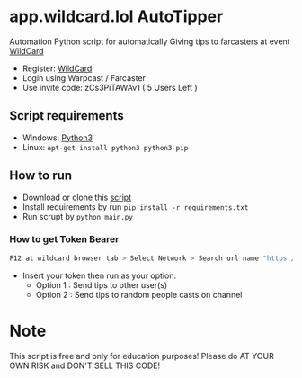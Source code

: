 # app.wildcard.lol AutoTipper
Automation Python script for automatically Giving tips to farcasters at event [WildCard](https://app.wildcard.lol)
- Register: [WildCard](https://app.wildcard.lol)
- Login using Warpcast / Farcaster
- Use invite code: zCs3PiTAWAv1 ( 5 Users Left )
## Script requirements
- Windows: [Python3](https://www.python.org/ftp/python/3.12.4/python-3.12.4-amd64.exe)
- Linux: `apt-get install python3 python3-pip`
## How to run
- Download or clone this [script](https://github.com/im-hanzou/wildcard-autotip)
- Install requirements by run `pip install -r requirements.txt`
- Run scrupt by `python main.py`
### How to get Token Bearer
```bash
F12 at wildcard browser tab > Select Network > Search url name "https://auth.privy.io/api/v1/sessions" > Find Request Headers > Authorization Bearer eyJXXX > Copy ony "eyXXX" value
```
- Insert your token then run as your option: 
  * Option 1 : Send tips to other user(s)
  * Option 2 : Send tips to random people casts on channel
# Note
This script is free and only for education purposes! Please do AT YOUR OWN RISK and DON'T SELL THIS CODE!
